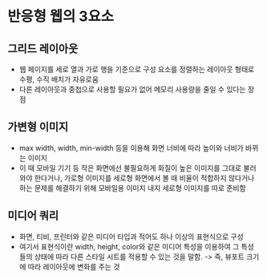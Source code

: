 # 반응형 웹의 3요소

## 그리드 레이아웃

- 웹 페이지를 세로 열과 가로 행을 기준으로 구성 요소를 정렬하는 레이아웃 형태로 수평, 수직 배치가 자유로움
- 다른 레이아웃과 중첩으로 사용할 필요가 없어 메모리 사용량을 줄일 수 있다는 장점

## 가변형 이미지

- max width, width, min-width 등을 이용해 화면 너비에 따라 높이와 너비가 바뀌는 이미지
- 이 때 모바일 기기 등 작은 화면에선 불필요하게 화질이 높은 이미지를 그대로 불러와야 한다거나, 가로형 이미지를 세로형 화면에서 볼 때 비율이 적합하지 않다거나 하는 문제를 해결하기 위해 모바일용 이미지 내지 세로형 이미지를 따로 준비함

## 미디어 쿼리

- 화면, 티비, 프린터와 같은 미디어 타입과 적어도 하나 이상의 표현식으로 구성
- 여기서 표현식이란 width, height, color와 같은 미디어 특성을 이용하여 그 특성들의 상태에 따라 다른 스타일 시트를 적용할 수 있는 것을 말함. -> 즉, 뷰포트 크기에 따라 레이아웃에 변화를 주는 것
